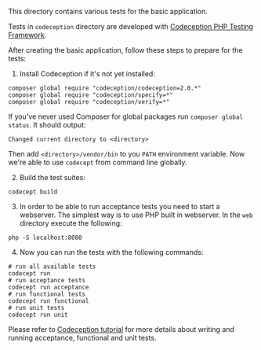 This directory contains various tests for the basic application.

Tests in `codeception` directory are developed with [Codeception PHP Testing Framework](http://codeception.com/).

After creating the basic application, follow these steps to prepare for the tests:

1. Install Codeception if it's not yet installed:

```
composer global require "codeception/codeception=2.0.*"
composer global require "codeception/specify=*"
composer global require "codeception/verify=*"
```

If you've never used Composer for global packages run `composer global status`. It should output:

```
Changed current directory to <directory>
```

Then add `<directory>/vendor/bin` to you `PATH` environment variable. Now we're able to use `codecept` from command
line globally.

2. Build the test suites:

```
codecept build
```

3. In order to be able to run acceptance tests you need to start a webserver. The simplest way is to use PHP built in
webserver. In the `web` directory execute the following:

```
php -S localhost:8080
```

4. Now you can run the tests with the following commands:

```
# run all available tests
codecept run
# run acceptance tests
codecept run acceptance
# run functional tests
codecept run functional
# run unit tests
codecept run unit
```

Please refer to [Codeception tutorial](http://codeception.com/docs/01-Introduction) for
more details about writing and running acceptance, functional and unit tests.

